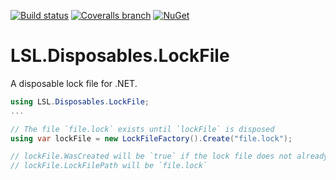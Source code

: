 [![Build status](https://img.shields.io/appveyor/ci/alunacjones/lsl-disposables-lockfile.svg)](https://ci.appveyor.com/project/alunacjones/lsl-disposables-lockfile)
[![Coveralls branch](https://img.shields.io/coverallsCoverage/github/alunacjones/LSL.Disposables.LockFile)](https://coveralls.io/github/alunacjones/LSL.Disposables.LockFile)
[![NuGet](https://img.shields.io/nuget/v/LSL.Disposables.LockFile.svg)](https://www.nuget.org/packages/LSL.Disposables.LockFile/)

# LSL.Disposables.LockFile

A disposable lock file for .NET. 

```csharp
using LSL.Disposables.LockFile;
...

// The file `file.lock` exists until `lockFile` is disposed
using var lockFile = new LockFileFactory().Create("file.lock");

// lockFile.WasCreated will be `true` if the lock file does not already exist
// lockFile.LockFilePath will be `file.lock`
```